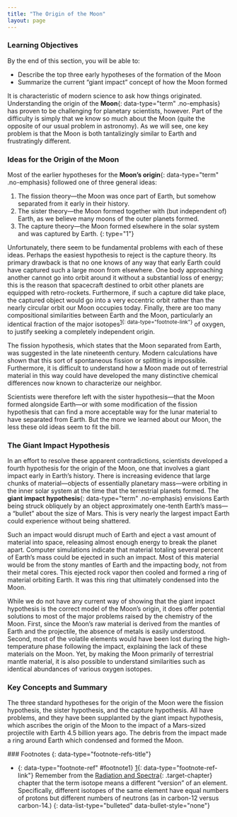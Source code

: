 ```yaml
---
title: "The Origin of the Moon"
layout: page
---
```



### Learning Objectives

By the end of this section, you will be able to:

* Describe the top three early hypotheses of the formation of the Moon
* Summarize the current “giant impact” concept of how the Moon formed

It is characteristic of modern science to ask how things originated. Understanding the origin of the **Moon**{: data-type="term" .no-emphasis} has proven to be challenging for planetary scientists, however. Part of the difficulty is simply that we know so much about the Moon (quite the opposite of our usual problem in astronomy). As we will see, one key problem is that the Moon is both tantalizingly similar to Earth and frustratingly different.

### Ideas for the Origin of the Moon

Most of the earlier hypotheses for the **Moon’s origin**{: data-type="term" .no-emphasis} followed one of three general ideas:

1.  The fission theory—the Moon was once part of Earth, but somehow separated from it early in their history.
2.  The sister theory—the Moon formed together with (but independent of) Earth, as we believe many moons of the outer planets formed.
3.  The capture theory—the Moon formed elsewhere in the solar system and was captured by Earth.
{: type="1"}

Unfortunately, there seem to be fundamental problems with each of these ideas. Perhaps the easiest hypothesis to reject is the capture theory. Its primary drawback is that no one knows of any way that early Earth could have captured such a large moon from elsewhere. One body approaching another cannot go into orbit around it without a substantial loss of energy; this is the reason that spacecraft destined to orbit other planets are equipped with retro-rockets. Furthermore, if such a capture did take place, the captured object would go into a very eccentric orbit rather than the nearly circular orbit our Moon occupies today. Finally, there are too many compositional similarities between Earth and the Moon, particularly an identical fraction of the major isotopes<sup data-type="footnote-number" id="footnote-ref1">[1](#footnote1){: data-type="footnote-link"}</sup> of oxygen, to justify seeking a completely independent origin.

The fission hypothesis, which states that the Moon separated from Earth, was suggested in the late nineteenth century. Modern calculations have shown that this sort of spontaneous fission or splitting is impossible. Furthermore, it is difficult to understand how a Moon made out of terrestrial material in this way could have developed the many distinctive chemical differences now known to characterize our neighbor.

Scientists were therefore left with the sister hypothesis—that the Moon formed alongside Earth—or with some modification of the fission hypothesis that can find a more acceptable way for the lunar material to have separated from Earth. But the more we learned about our Moon, the less these old ideas seem to fit the bill.

### The Giant Impact Hypothesis

In an effort to resolve these apparent contradictions, scientists developed a fourth hypothesis for the origin of the Moon, one that involves a giant impact early in Earth’s history. There is increasing evidence that large chunks of material—objects of essentially planetary mass—were orbiting in the inner solar system at the time that the terrestrial planets formed. The **giant impact hypothesis**{: data-type="term" .no-emphasis} envisions Earth being struck obliquely by an object approximately one-tenth Earth’s mass—a “bullet” about the size of Mars. This is very nearly the largest impact Earth could experience without being shattered.

Such an impact would disrupt much of Earth and eject a vast amount of material into space, releasing almost enough energy to break the planet apart. Computer simulations indicate that material totaling several percent of Earth’s mass could be ejected in such an impact. Most of this material would be from the stony mantles of Earth and the impacting body, not from their metal cores. This ejected rock vapor then cooled and formed a ring of material orbiting Earth. It was this ring that ultimately condensed into the Moon.

While we do not have any current way of showing that the giant impact hypothesis is the correct model of the Moon’s origin, it does offer potential solutions to most of the major problems raised by the chemistry of the Moon. First, since the Moon’s raw material is derived from the mantles of Earth and the projectile, the absence of metals is easily understood. Second, most of the volatile elements would have been lost during the high-temperature phase following the impact, explaining the lack of these materials on the Moon. Yet, by making the Moon primarily of terrestrial mantle material, it is also possible to understand similarities such as identical abundances of various oxygen isotopes.

### Key Concepts and Summary

The three standard hypotheses for the origin of the Moon were the fission hypothesis, the sister hypothesis, and the capture hypothesis. All have problems, and they have been supplanted by the giant impact hypothesis, which ascribes the origin of the Moon to the impact of a Mars-sized projectile with Earth 4.5 billion years ago. The debris from the impact made a ring around Earth which condensed and formed the Moon.

<div data-type="footnote-refs" markdown="1">
### Footnotes
{: data-type="footnote-refs-title"}

* {: data-type="footnote-ref" #footnote1} [1](#footnote-ref1){: data-type="footnote-ref-link"} <span data-type="footnote-ref-content">Remember from the [Radiation and Spectra](/m59791){: .target-chapter} chapter that the term isotope means a different “version” of an element. Specifically, different isotopes of the same element have equal numbers of protons but different numbers of neutrons (as in carbon-12 versus carbon-14.)</span>
{: data-list-type="bulleted" data-bullet-style="none"}

</div>

